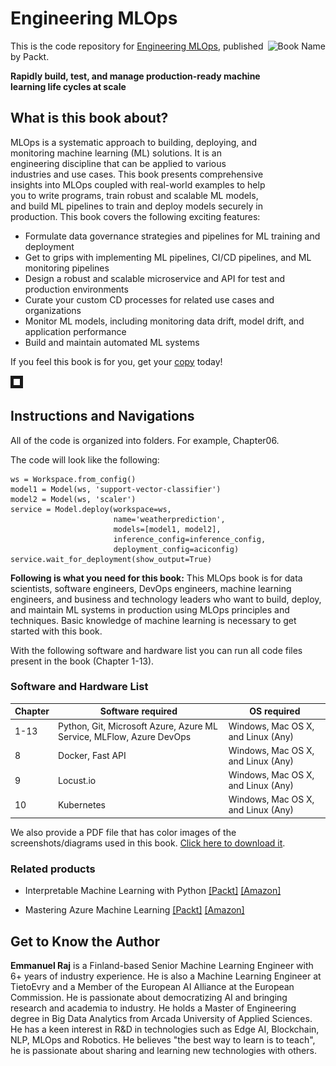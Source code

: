 # Engineering MLOps

<a href="https://www.packtpub.com/product/engineering-mlops/9781800562882"><img src="https://static.packt-cdn.com/products/9781800562882/cover/smaller" alt="Book Name" height="256px" align="right"></a>

This is the code repository for [Engineering MLOps](https://www.packtpub.com/product/engineering-mlops/9781800562882), published by Packt.

**Rapidly build, test, and manage production-ready machine learning life cycles at scale**

## What is this book about?
MLOps is a systematic approach to building, deploying, and monitoring machine learning (ML) solutions. It is an engineering discipline that can be applied to various industries and use cases. This book presents comprehensive insights into MLOps coupled with real-world examples to help you to write programs, train robust and scalable ML models, and build ML pipelines to train and deploy models securely in production.
This book covers the following exciting features: 
* Formulate data governance strategies and pipelines for ML training and deployment
* Get to grips with implementing ML pipelines, CI/CD pipelines, and ML monitoring pipelines
* Design a robust and scalable microservice and API for test and production environments
* Curate your custom CD processes for related use cases and organizations
* Monitor ML models, including monitoring data drift, model drift, and application performance
* Build and maintain automated ML systems

If you feel this book is for you, get your [copy](https://www.amazon.com/Engineering-MLOps-Rapidly-production-ready-learning/dp/1800562888) today!

<a href="https://www.packtpub.com/?utm_source=github&utm_medium=banner&utm_campaign=GitHubBanner"><img src="https://raw.githubusercontent.com/PacktPublishing/GitHub/master/GitHub.png" alt="https://www.packtpub.com/" border="5" /></a>

## Instructions and Navigations
All of the code is organized into folders. For example, Chapter06.

The code will look like the following:
```
ws = Workspace.from_config()
model1 = Model(ws, 'support-vector-classifier')
model2 = Model(ws, 'scaler')
service = Model.deploy(workspace=ws,
                       name='weatherprediction',
                       models=[model1, model2],
                       inference_config=inference_config,
                       deployment_config=aciconfig)
service.wait_for_deployment(show_output=True)

```

**Following is what you need for this book:**
This MLOps book is for data scientists, software engineers, DevOps engineers, machine learning engineers, and business and technology leaders who want to build, deploy, and maintain ML systems in production using MLOps principles and techniques. Basic knowledge of machine learning is necessary to get started with this book.

With the following software and hardware list you can run all code files present in the book (Chapter 1-13).

### Software and Hardware List

| Chapter  | Software required                                                    | OS required                        |
| -------- | ---------------------------------------------------------------------| -----------------------------------|
| 1-13     | Python, Git, Microsoft Azure, Azure ML Service, MLFlow, Azure DevOps | Windows, Mac OS X, and Linux (Any) |
| 8        | Docker, Fast API                                                     | Windows, Mac OS X, and Linux (Any) |
| 9        | Locust.io                                                            | Windows, Mac OS X, and Linux (Any) |
| 10       | Kubernetes                                                           | Windows, Mac OS X, and Linux (Any) |


We also provide a PDF file that has color images of the screenshots/diagrams used in this book. [Click here to download it](https://static.packt-cdn.com/downloads/9781800562882_ColorImages.pdf).

### Related products <Other books you may enjoy>
* Interpretable Machine Learning with Python [[Packt]](https://www.packtpub.com/product/interpretable-machine-learning-with-python/9781800203907) [[Amazon]](https://www.amazon.com/Interpretable-Machine-Learning-Python-hands/dp/180020390X)

* Mastering Azure Machine Learning [[Packt]](https://www.packtpub.com/product/mastering-azure-machine-learning/9781789807554) [[Amazon]](https://www.amazon.com/Mastering-Azure-Machine-Learning-end-ebook/dp/1789807557)

## Get to Know the Author
**Emmanuel Raj**
is a Finland-based Senior Machine Learning Engineer with 6+ years of industry experience. He is also a Machine Learning Engineer at TietoEvry and a Member of the European AI Alliance at the European Commission. He is passionate about democratizing AI and bringing research and academia to industry. He holds a Master of Engineering degree in Big Data Analytics from Arcada University of Applied Sciences. He has a keen interest in R&D in technologies such as Edge AI, Blockchain, NLP, MLOps and Robotics. He believes "the best way to learn is to teach", he is passionate about sharing and learning new technologies with others.
